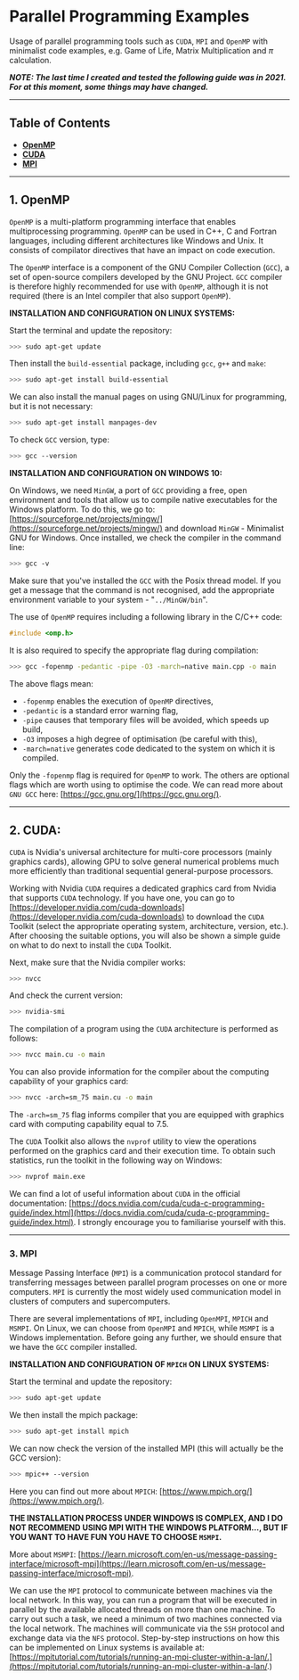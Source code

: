 # **Parallel Programming Examples**

Usage of parallel programming tools such as `CUDA`, `MPI` and `OpenMP` with minimalist code examples, e.g. Game of Life, Matrix Multiplication and $\pi$ calculation.

_**NOTE: The last time I created and tested the following guide was in 2021. For at this moment, some things may have changed.**_

---

## **Table of Contents**

* [**OpenMP**](#openmp)
* [**CUDA**](#cuda)
* [**MPI**](#mpi)

---

## **1. OpenMP** <a id="openmp"></a>

`OpenMP` is a multi-platform programming interface that enables multiprocessing programming. `OpenMP` can be used in C++, C and Fortran languages, including different architectures like Windows and Unix. It consists of compilator directives that have an impact on code execution.

The `OpenMP` interface is a component of the GNU Compiler Collection (`GCC`), a set of open-source compilers developed by the GNU Project. `GCC` compiler is therefore highly recommended for use with `OpenMP`, although it is not required (there is an Intel compiler that also support `OpenMP`).

**INSTALLATION AND CONFIGURATION ON LINUX SYSTEMS:**

Start the terminal and update the repository:

```bash
>>> sudo apt-get update
```

Then install the `build-essential` package, including `gcc`, `g++` and `make`:

```bash
>>> sudo apt-get install build-essential
```

We can also install the manual pages on using GNU/Linux for programming, but it is not necessary:

```bash
>>> sudo apt-get install manpages-dev
```

To check `GCC` version, type:

```bash
>>> gcc --version
```

**INSTALLATION AND CONFIGURATION ON WINDOWS 10:**

On Windows, we need `MinGW`, a port of `GCC` providing a free, open environment
and tools that allow us to compile native executables for the Windows platform.
To do this, we go to: [https://sourceforge.net/projects/mingw/](https://sourceforge.net/projects/mingw/) and download `MinGW` - Minimalist GNU for Windows. Once installed, we check the compiler in the command line:

```bash
>>> gcc -v
```

Make sure that you've installed the `GCC` with the Posix thread model. If you get a message that the command is not recognised, add the appropriate environment variable to your system - "`../MinGW/bin`".

The use of `OpenMP` requires including a following library in the C/C++ code:

```c++
#include <omp.h>
```

It is also required to specify the appropriate flag during compilation:

```bash
>>> gcc -fopenmp -pedantic -pipe -O3 -march=native main.cpp -o main
```

The above flags mean:

- `-fopenmp` enables the execution of `OpenMP` directives,
- `-pedantic` is a standard error warning flag,
- `-pipe` causes that temporary files will be avoided, which speeds up build,
- `-O3` imposes a high degree of optimisation (be careful with this),
- `-march=native` generates code dedicated to the system on which it is compiled.

Only the `-fopenmp` flag is required for `OpenMP` to work. The others are optional flags which are worth using to optimise the code. We can read more about `GNU GCC` here: [https://gcc.gnu.org/](https://gcc.gnu.org/).

---

## **2. CUDA:** <a id="cuda"></a>

`CUDA` is Nvidia's universal architecture for multi-core processors (mainly graphics cards), allowing GPU to solve general numerical problems much more efficiently than traditional sequential general-purpose processors.

Working with Nvidia `CUDA` requires a dedicated graphics card from Nvidia that supports `CUDA` technology. If you have one, you can go to [https://developer.nvidia.com/cuda-downloads](https://developer.nvidia.com/cuda-downloads) to download the `CUDA` Toolkit (select the appropriate operating system, architecture, version, etc.). After choosing the suitable options, you will also be shown a simple guide on what to do next to install the `CUDA` Toolkit.

Next, make sure that the Nvidia compiler works:

```bash
>>> nvcc
```

And check the current version:

```bash
>>> nvidia-smi
```

The compilation of a program using the `CUDA` architecture is performed as follows:

```bash
>>> nvcc main.cu -o main
```

You can also provide information for the compiler about the computing capability of your graphics card:

```bash
>>> nvcc -arch=sm_75 main.cu -o main
```

The `-arch=sm_75` flag informs compiler that you are equipped with graphics card with computing capability equal to $7.5$.

The `CUDA` Toolkit also allows the `nvprof` utility to view the operations performed on the graphics card and their execution time. To obtain such statistics, run the toolkit in the following way on Windows:

```bash
>>> nvprof main.exe
```

We can find a lot of useful information about `CUDA` in the official documentation:
[https://docs.nvidia.com/cuda/cuda-c-programming-guide/index.html](https://docs.nvidia.com/cuda/cuda-c-programming-guide/index.html). I strongly encourage you to familiarise yourself with this.

---

### **3. MPI** <a id="mpi"></a>

Message Passing Interface (`MPI`) is a communication protocol standard for transferring messages between parallel program processes on one or more computers. `MPI` is currently the most widely used communication model in clusters of computers and supercomputers.

There are several implementations of `MPI`, including `OpenMPI`, `MPICH` and `MSMPI`. On Linux, we can choose from `OpenMPI` and `MPICH`, while `MSMPI` is a Windows implementation. Before going any further, we should ensure that we have the `GCC` compiler installed.

**INSTALLATION AND CONFIGURATION OF `MPICH` ON LINUX SYSTEMS:**

Start the terminal and update the repository:

```bash
>>> sudo apt-get update
```

We then install the mpich package:

```bash
>>> sudo apt-get install mpich
```

We can now check the version of the installed MPI (this will actually be the GCC version):

```bash
>>> mpic++ --version
```

Here you can find out more about `MPICH`: [https://www.mpich.org/](https://www.mpich.org/).

**THE INSTALLATION PROCESS UNDER WINDOWS IS COMPLEX, AND I DO NOT RECOMMEND USING MPI WITH THE WINDOWS PLATFORM..., BUT IF YOU WANT TO HAVE FUN YOU HAVE TO CHOOSE `MSMPI`.**

More about `MSMPI`: [https://learn.microsoft.com/en-us/message-passing-interface/microsoft-mpi](https://learn.microsoft.com/en-us/message-passing-interface/microsoft-mpi).

We can use the `MPI` protocol to communicate between machines via the local network. In this way, you can run a program that will be executed in parallel by the available allocated threads on more than one machine. To carry out such a task, we need a minimum of two machines connected via the local network. The machines will communicate via the `SSH` protocol and exchange data via the `NFS` protocol. Step-by-step instructions on how this can be implemented on Linux systems is available at: [https://mpitutorial.com/tutorials/running-an-mpi-cluster-within-a-lan/.](https://mpitutorial.com/tutorials/running-an-mpi-cluster-within-a-lan/.)
